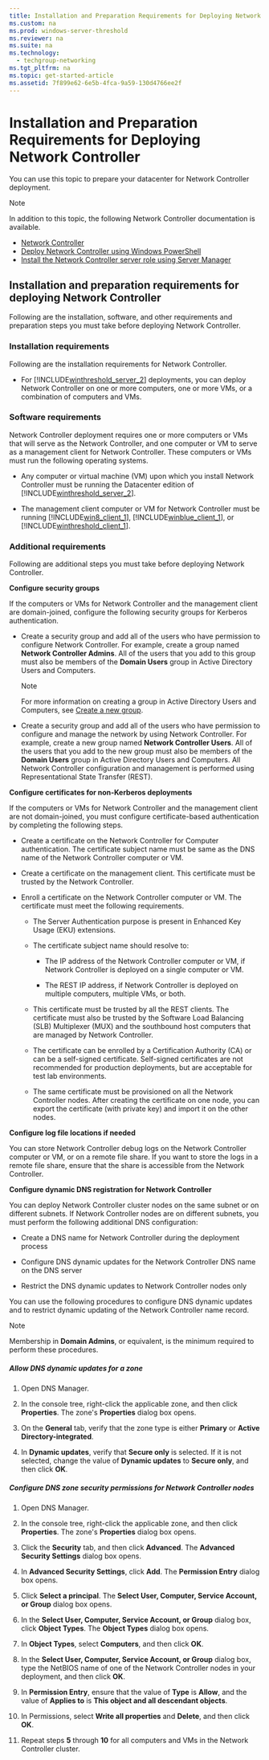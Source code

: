```yaml
---
title: Installation and Preparation Requirements for Deploying Network Controller
ms.custom: na
ms.prod: windows-server-threshold
ms.reviewer: na
ms.suite: na
ms.technology: 
  - techgroup-networking
ms.tgt_pltfrm: na
ms.topic: get-started-article
ms.assetid: 7f899e62-6e5b-4fca-9a59-130d4766ee2f
---
```

# Installation and Preparation Requirements for Deploying Network Controller
You can use this topic to prepare your datacenter for Network Controller deployment.

> [!NOTE]
> In addition to this topic, the following Network Controller documentation is available.
> 
> -   [Network Controller](Network-Controller.md)
> -   [Deploy Network Controller using Windows PowerShell](Deploy-Network-Controller-using-Windows-PowerShell.md)
> -   [Install the Network Controller server role using Server Manager](Install-the-Network-Controller-server-role-using-Server-Manager.md)

## <a name="bkmk_prep"></a>Installation and preparation requirements for deploying Network Controller
Following are the installation, software, and other requirements and preparation steps you must take before deploying Network Controller.

### Installation requirements
Following are the installation requirements for Network Controller.

-   For [!INCLUDE[winthreshold_server_2](includes/winthreshold_server_2_md.md)] deployments, you can deploy Network Controller on one or more computers, one or more  VMs, or a combination of computers and VMs.

### Software requirements
Network Controller deployment requires one or more computers or VMs that will serve as the Network Controller, and one computer or VM to serve as a management client for Network Controller. These computers or VMs must run the following operating systems.

-   Any computer or virtual machine (VM) upon which you install Network Controller must be running the Datacenter edition of [!INCLUDE[winthreshold_server_2](includes/winthreshold_server_2_md.md)].

-   The management client computer or VM for Network Controller must be running [!INCLUDE[win8_client_1](includes/win8_client_1_md.md)], [!INCLUDE[winblue_client_1](includes/winblue_client_1_md.md)], or [!INCLUDE[winthreshold_client_1](includes/winthreshold_client_1_md.md)].

### Additional requirements
Following are additional steps you must take before deploying Network Controller.

**Configure security groups**

If the computers or VMs for Network Controller and the management client are domain-joined, configure the following security groups for Kerberos authentication.

-   Create a security group and add all of the users who have permission to configure Network Controller. For example, create a group named **Network Controller Admins**. All of the users that you add to this group must also be members of the **Domain Users** group in Active Directory Users and Computers.

    > [!NOTE]
    > For more information on creating a group in Active Directory Users and Computers, see [Create a new group](https://technet.microsoft.com/en-us/library/cc783256(v=ws.10).aspx).

-   Create a security group and add all of the users who have permission to configure and manage the network by using Network Controller.  For example, create a new group named **Network Controller Users**. All of the users that you add to the new group must also be members of the **Domain Users** group in Active Directory Users and Computers. All Network Controller configuration and management is performed using Representational State Transfer (REST).

**Configure certificates for non-Kerberos deployments**

If the computers or VMs for Network Controller and the management client are not domain-joined, you must configure certificate-based authentication by completing the following steps.

-   Create a certificate on the Network Controller for Computer authentication. The certificate subject name must be same as the DNS name of the Network Controller computer or VM.

-   Create a certificate on the management client. This certificate must be trusted by the Network Controller.

-   Enroll a certificate on the Network Controller computer or VM. The certificate must meet the following requirements.

    -   The Server Authentication purpose is present in Enhanced Key Usage (EKU) extensions.

    -   The certificate subject name should resolve to:

        -   The IP address of the Network Controller computer or VM, if Network Controller is deployed on a single computer or VM.

        -   The REST IP address, if Network Controller is deployed on multiple computers, multiple VMs, or both.

    -   This certificate must be trusted by all the REST clients. The certificate must also be trusted by the Software Load Balancing (SLB) Multiplexer (MUX) and the southbound host computers that are managed by Network Controller.

    -   The certificate can be enrolled by a Certification Authority (CA) or can be a self-signed certificate. Self-signed certificates are not recommended for production deployments, but are acceptable for test lab environments.

    -   The same certificate must be provisioned on all the Network Controller nodes. After creating the certificate on one node, you can export the certificate (with private key) and import it on the other nodes.

**Configure log file locations if needed**

You can store Network Controller debug logs on the Network Controller computer or VM, or on a remote file share. If you want to store the logs in a remote file share, ensure that the share is accessible from the Network Controller.

**Configure dynamic DNS registration for Network Controller**

You can deploy Network Controller cluster nodes on the same subnet or on different subnets. If Network Controller nodes are on different subnets, you must perform the following additional DNS configuration:

-   Create a DNS name for Network Controller during the deployment process

-   Configure DNS dynamic updates for the Network Controller DNS name  on the DNS server

-   Restrict the DNS dynamic updates to Network Controller nodes only

You can use the following procedures to configure DNS dynamic updates and to restrict dynamic updating of the Network Controller name record.

> [!NOTE]
> Membership in **Domain Admins**, or equivalent, is the minimum required to perform these procedures.

##### Allow DNS dynamic updates for a zone

1.  Open DNS Manager.

2.  In the console tree, right-click the applicable zone, and then click **Properties**. The zone's **Properties** dialog box opens.

3.  On the **General** tab, verify that the zone type is either **Primary** or **Active Directory-integrated**.

4.  In **Dynamic updates**, verify that **Secure only** is selected. If it is not selected, change the value of **Dynamic updates** to **Secure only**, and then click **OK**.

##### Configure DNS zone security permissions for Network Controller nodes

1.  Open DNS Manager.

2.  In the console tree, right-click the applicable zone, and then click **Properties**. The zone's **Properties** dialog box opens.

3.  Click the **Security** tab, and then click **Advanced**. The **Advanced Security Settings** dialog box opens.

4.  In **Advanced Security Settings**, click **Add**. The **Permission Entry** dialog box opens.

5.  Click **Select a principal**. The **Select User, Computer, Service Account, or Group** dialog box opens.

6.  In the **Select User, Computer, Service Account, or Group** dialog box, click **Object Types**. The **Object Types** dialog box opens.

7.  In **Object Types**, select **Computers**, and then click **OK**.

8.  In the **Select User, Computer, Service Account, or Group** dialog box, type the NetBIOS name of one of the Network Controller nodes in your deployment, and then click **OK**.

9. In **Permission Entry**, ensure that the value of **Type** is **Allow**, and the value of **Applies to** is **This object and all descendant objects**.

10. In Permissions, select **Write all properties** and **Delete**, and then click **OK**.

11. Repeat steps **5** through **10** for all computers and VMs in the Network Controller cluster.


